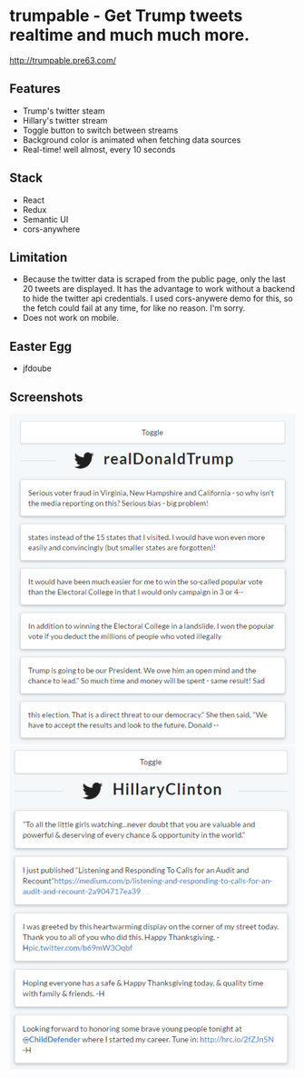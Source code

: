 # trumpable - Get Trump tweets realtime and much much more.

http://trumpable.pre63.com/

## Features
* Trump's twitter steam
* Hillary's twitter stream
* Toggle button to switch between streams
* Background color is animated when fetching data sources
* Real-time! well almost, every 10 seconds

## Stack
* React
* Redux
* Semantic UI
* cors-anywhere

## Limitation
* Because the twitter data is scraped from the public page, only the last 20 tweets are displayed. It has the advantage to work without a backend to hide the twitter api credentials. I used cors-anywere demo for this, so the fetch could fail at any time, for like no reason. I'm sorry.
* Does not work on mobile.

## Easter Egg
* jfdoube

## Screenshots
![Trump](/screenshots/trump.png)
![Hillary](/screenshots/hillary.png)
